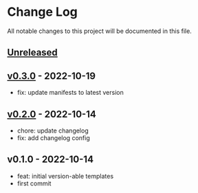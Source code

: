 # Change Log

All notable changes to this project will be documented in this file.

<a name="unreleased"></a>
## [Unreleased]



<a name="v0.3.0"></a>
## [v0.3.0] - 2022-10-19

- fix: update manifests to latest version


<a name="v0.2.0"></a>
## [v0.2.0] - 2022-10-14

- chore: update changelog
- fix: add changelog config


<a name="v0.1.0"></a>
## v0.1.0 - 2022-10-14

- feat: initial version-able templates
- first commit


[Unreleased]: https://github.com/observeinc/cloudformation-aws-collection/compare/v0.3.0...HEAD
[v0.3.0]: https://github.com/observeinc/cloudformation-aws-collection/compare/v0.2.0...v0.3.0
[v0.2.0]: https://github.com/observeinc/cloudformation-aws-collection/compare/v0.1.0...v0.2.0
